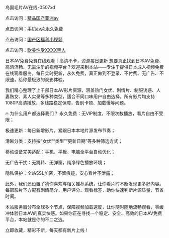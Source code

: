 岛国毛片AV在线-0507xd


点击访问：<a href="https://gfd-5xg.pages.dev/">精品国产亚洲av</a>

点击访问：<a href="https://vassv.pages.dev/">手机av片永久免费</a>

点击访问：<a href="https://cfad.pages.dev/">国产区福利小视频</a>

点击访问：<a href="https://rtj-3zo.pages.dev/">欧美性受XXXX黑人</a>

日本AV免费免费在线观看｜高清不卡，资源每日更新
想要真正找到日本AV免费、高清流畅、无需注册的视频平台？欢迎来到本站——专注于提供日本成人视频免费在线观看服务，每日实时更新，永久免费，真正做到不登录、不付费、无广告、不限速，给你最极致的观影体验。

我们精心整理了上千部日本AV影片资源，涵盖热门女优、剧情片、制服诱惑、人妻熟女、素人实录等多种类型，适合不同口味用户自由选择。所有影片均支持1080P高清播放，多线路稳定保障，告别卡顿、加载慢等问题。

🔥 为什么用户都选择我们？
永久免费：无VIP制度，不限次数播放，看片自由不受限；

极速更新：每日新增影片，紧跟日本本地片源发布节奏；

清晰分类：支持按“女优”“类型”“更新日期”等多种筛选方式；

移动设备完美适配：手机、平板、电脑全平台自动优化；

无广告干扰：无跳转、无弹窗，纯净绿色播放环境；

隐私保护：全站SSL加密，不留痕迹，安心看片不泄露；

此外，我们还设置了猜你喜欢与相关推荐系统，让你看片时不断发现更多好内容。每部影片下方配有剧情简介、用户评分、观看标签，助你快速判断片源质量，节省时间。

本站服务器分布全球多个节点，保障视频加载速度，让你随时随地流畅观看，零缓冲体验日本AV的真实快感。如果你正在寻找一个稳定、安全、高效的日本AV免费平台，本站就是你的不二之选。

立即收藏，精彩不断，每天都有新片上线！


<span style="display:none;">[Canonical link](https://github.com/662xued/33947 ）</span>
